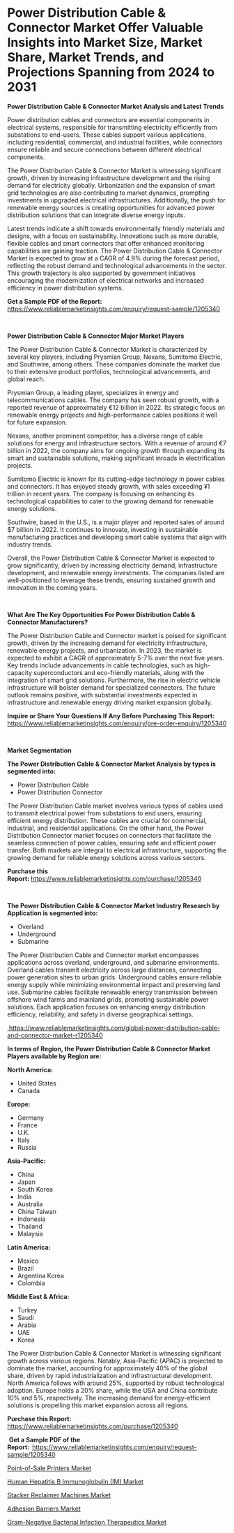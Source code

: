 <p><h1>Power Distribution Cable & Connector Market Offer Valuable Insights into Market Size, Market Share, Market Trends, and Projections Spanning from 2024 to 2031</h1></p><p><strong>Power Distribution Cable & Connector Market Analysis and Latest Trends</strong></p>
<p><p>Power distribution cables and connectors are essential components in electrical systems, responsible for transmitting electricity efficiently from substations to end-users. These cables support various applications, including residential, commercial, and industrial facilities, while connectors ensure reliable and secure connections between different electrical components.</p><p>The Power Distribution Cable & Connector Market is witnessing significant growth, driven by increasing infrastructure development and the rising demand for electricity globally. Urbanization and the expansion of smart grid technologies are also contributing to market dynamics, prompting investments in upgraded electrical infrastructures. Additionally, the push for renewable energy sources is creating opportunities for advanced power distribution solutions that can integrate diverse energy inputs.</p><p>Latest trends indicate a shift towards environmentally friendly materials and designs, with a focus on sustainability. Innovations such as more durable, flexible cables and smart connectors that offer enhanced monitoring capabilities are gaining traction. The Power Distribution Cable & Connector Market is expected to grow at a CAGR of 4.9% during the forecast period, reflecting the robust demand and technological advancements in the sector. This growth trajectory is also supported by government initiatives encouraging the modernization of electrical networks and increased efficiency in power distribution systems.</p></p>
<p><strong>Get a Sample PDF of the Report:&nbsp;</strong> <a href="https://www.reliablemarketinsights.com/enquiry/request-sample/1205340?utm_campaign=1570&utm_medium=2&utm_source=Github&utm_content=ia&utm_term=16102024&utm_id=power-distribution-cable-connector">https://www.reliablemarketinsights.com/enquiry/request-sample/1205340</a></p>
<p>&nbsp;</p>
<p><strong>Power Distribution Cable & Connector Major Market Players</strong></p>
<p><p>The Power Distribution Cable & Connector Market is characterized by several key players, including Prysmian Group, Nexans, Sumitomo Electric, and Southwire, among others. These companies dominate the market due to their extensive product portfolios, technological advancements, and global reach.</p><p>Prysmian Group, a leading player, specializes in energy and telecommunications cables. The company has seen robust growth, with a reported revenue of approximately €12 billion in 2022. Its strategic focus on renewable energy projects and high-performance cables positions it well for future expansion.</p><p>Nexans, another prominent competitor, has a diverse range of cable solutions for energy and infrastructure sectors. With a revenue of around €7 billion in 2022, the company aims for ongoing growth through expanding its smart and sustainable solutions, making significant inroads in electrification projects.</p><p>Sumitomo Electric is known for its cutting-edge technology in power cables and connectors. It has enjoyed steady growth, with sales exceeding ¥1 trillion in recent years. The company is focusing on enhancing its technological capabilities to cater to the growing demand for renewable energy solutions.</p><p>Southwire, based in the U.S., is a major player and reported sales of around $7 billion in 2022. It continues to innovate, investing in sustainable manufacturing practices and developing smart cable systems that align with industry trends.</p><p>Overall, the Power Distribution Cable & Connector Market is expected to grow significantly, driven by increasing electricity demand, infrastructure development, and renewable energy investments. The companies listed are well-positioned to leverage these trends, ensuring sustained growth and innovation in the coming years.</p></p>
<p>&nbsp;</p>
<p><strong>What Are The Key Opportunities For Power Distribution Cable & Connector Manufacturers?</strong></p>
<p><p>The Power Distribution Cable and Connector market is poised for significant growth, driven by the increasing demand for electricity infrastructure, renewable energy projects, and urbanization. In 2023, the market is expected to exhibit a CAGR of approximately 5-7% over the next five years. Key trends include advancements in cable technologies, such as high-capacity superconductors and eco-friendly materials, along with the integration of smart grid solutions. Furthermore, the rise in electric vehicle infrastructure will bolster demand for specialized connectors. The future outlook remains positive, with substantial investments expected in infrastructure and renewable energy driving market expansion globally.</p></p>
<p><strong>Inquire or Share Your Questions If Any Before Purchasing This Report:</strong> <a href="https://www.reliablemarketinsights.com/enquiry/pre-order-enquiry/1205340?utm_campaign=1570&utm_medium=2&utm_source=Github&utm_content=ia&utm_term=16102024&utm_id=power-distribution-cable-connector">https://www.reliablemarketinsights.com/enquiry/pre-order-enquiry/1205340</a></p>
<p>&nbsp;</p>
<p><strong>Market Segmentation</strong></p>
<p><strong>The Power Distribution Cable & Connector Market Analysis by types is segmented into:</strong></p>
<p><ul><li>Power Distribution Cable</li><li>Power Distribution Connector</li></ul></p>
<p><p>The Power Distribution Cable market involves various types of cables used to transmit electrical power from substations to end users, ensuring efficient energy distribution. These cables are crucial for commercial, industrial, and residential applications. On the other hand, the Power Distribution Connector market focuses on connectors that facilitate the seamless connection of power cables, ensuring safe and efficient power transfer. Both markets are integral to electrical infrastructure, supporting the growing demand for reliable energy solutions across various sectors.</p></p>
<p><strong>Purchase this Report:&nbsp;</strong><a href="https://www.reliablemarketinsights.com/purchase/1205340?utm_campaign=1570&utm_medium=2&utm_source=Github&utm_content=ia&utm_term=16102024&utm_id=power-distribution-cable-connector">https://www.reliablemarketinsights.com/purchase/1205340</a></p>
<p>&nbsp;</p>
<p><strong>The Power Distribution Cable & Connector Market Industry Research by Application is segmented into:</strong></p>
<p><ul><li>Overland</li><li>Underground</li><li>Submarine</li></ul></p>
<p><p>The Power Distribution Cable and Connector market encompasses applications across overland, underground, and submarine environments. Overland cables transmit electricity across large distances, connecting power generation sites to urban grids. Underground cables ensure reliable energy supply while minimizing environmental impact and preserving land use. Submarine cables facilitate renewable energy transmission between offshore wind farms and mainland grids, promoting sustainable power solutions. Each application focuses on enhancing energy distribution efficiency, reliability, and safety in diverse geographical settings.</p></p>
<p><a href="https://www.reliablemarketinsights.com/global-power-distribution-cable-and-connector-market-r1205340?utm_campaign=1570&utm_medium=2&utm_source=Github&utm_content=ia&utm_term=16102024&utm_id=power-distribution-cable-connector">&nbsp;https://www.reliablemarketinsights.com/global-power-distribution-cable-and-connector-market-r1205340</a></p>
<p><strong>In terms of Region, the Power Distribution Cable & Connector Market Players available by Region are:</strong></p>
<p>
    <p> <strong> North America: </strong>
        <ul>
            <li>United States</li>
            <li>Canada</li>
        </ul>
        </p> 
    <p> <strong> Europe: </strong>
        <ul>
            <li>Germany</li>
            <li>France</li>
            <li>U.K.</li>
            <li>Italy</li>
            <li>Russia</li>
        </ul>
        </p> 
    <p> <strong> Asia-Pacific: </strong>
        <ul>
            <li>China</li>
            <li>Japan</li>
            <li>South Korea</li>
            <li>India</li>
            <li>Australia</li>
            <li>China Taiwan</li>
            <li>Indonesia</li>
            <li>Thailand</li>
            <li>Malaysia</li>
        </ul>
        </p> 
    <p> <strong> Latin America: </strong>
        <ul>
            <li>Mexico</li>
            <li>Brazil</li>
            <li>Argentina Korea</li>
            <li>Colombia</li>
        </ul>
        </p> 
    <p> <strong> Middle East & Africa: </strong>
        <ul>
            <li>Turkey</li>
            <li>Saudi</li>
            <li>Arabia</li>
            <li>UAE</li>
            <li>Korea</li>
        </ul>
    </p>
    </p>
<p><p>The Power Distribution Cable & Connector Market is witnessing significant growth across various regions. Notably, Asia-Pacific (APAC) is projected to dominate the market, accounting for approximately 40% of the global share, driven by rapid industrialization and infrastructural development. North America follows with around 25%, supported by robust technological adoption. Europe holds a 20% share, while the USA and China contribute 10% and 5%, respectively. The increasing demand for energy-efficient solutions is propelling this market expansion across all regions.</p></p>
<p><strong>Purchase this Report: </strong><a href="https://www.reliablemarketinsights.com/purchase/1205340?utm_campaign=1570&utm_medium=2&utm_source=Github&utm_content=ia&utm_term=16102024&utm_id=power-distribution-cable-connector">https://www.reliablemarketinsights.com/purchase/1205340</a></p>
<p>&nbsp;<strong>Get a Sample PDF of the Report:&nbsp;&nbsp;</strong><a href="https://www.reliablemarketinsights.com/enquiry/request-sample/1205340?utm_campaign=1570&utm_medium=2&utm_source=Github&utm_content=ia&utm_term=16102024&utm_id=power-distribution-cable-connector">https://www.reliablemarketinsights.com/enquiry/request-sample/1205340</a></p>
<p><strong></strong></p>
<p><p><a href="https://github.com/libbyquberhow/Market-Research-Report-List-1/blob/main/point-of-sale-printers-market.md?utm_campaign=1570&utm_medium=2&utm_source=Github&utm_content=ia&utm_term=16102024&utm_id=power-distribution-cable-connector">Point-of-Sale Printers Market</a></p><p><a href="https://www.linkedin.com/pulse/human-hepatitis-b-immunoglobulin-im-market-evolution-key-trends-de0jc?trk=public_post_embed_feed-article-content&utm_campaign=1570&utm_medium=2&utm_source=Github&utm_content=ia&utm_term=16102024&utm_id=power-distribution-cable-connector">Human Hepatitis B Immunoglobulin (IM) Market</a></p><p><a href="https://github.com/windyq60pag/Market-Research-Report-List-1/blob/main/stacker-reclaimer-machines-market.md?utm_campaign=1570&utm_medium=2&utm_source=Github&utm_content=ia&utm_term=16102024&utm_id=power-distribution-cable-connector">Stacker Reclaimer Machines Market</a></p><p><a href="https://www.linkedin.com/pulse/adhesion-barriers-market-matrix-applications-types-cagr-yffte?trk=public_post_embed_feed-article-content&utm_campaign=1570&utm_medium=2&utm_source=Github&utm_content=ia&utm_term=16102024&utm_id=power-distribution-cable-connector">Adhesion Barriers Market</a></p><p><a href="https://www.linkedin.com/pulse/gram-negative-bacterial-infection-therapeutics-market-forecasts-vxrve?trk=public_post_embed_feed-article-content&utm_campaign=1570&utm_medium=2&utm_source=Github&utm_content=ia&utm_term=16102024&utm_id=power-distribution-cable-connector">Gram-Negative Bacterial Infection Therapeutics Market</a></p></p>